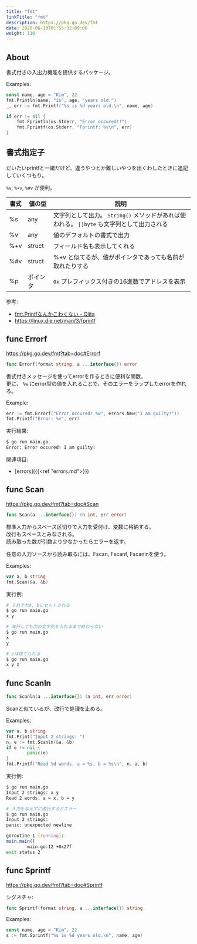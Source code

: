 ```yaml
---
title: "fmt"
linkTitle: "fmt"
description: https://pkg.go.dev/fmt
date: 2020-06-10T01:55:32+09:00
weight: 110
---
```


## About

書式付きの入出力機能を提供するパッケージ。

Examples:

```go
const name, age = "Kim", 22
fmt.Println(name, "is", age, "years old.")
_, err := fmt.Printf("%s is %d years old.\n", name, age)

if err != nil {
    fmt.Fprintln(os.Stderr, "Error occured!!")
    fmt.Fprintf(os.Stderr, "Fprintf: %v\n", err)
}
```

## 書式指定子

だいたいprintfと一緒だけど、違うやつとか難しいやつを出くわしたときに追記していくつもり。

`%v`, `%+v`, `%#v` が便利。

 書式 | 値の型 | 説明
------|--------|------
 %s | any | 文字列として出力。 `String()` メソッドがあれば使われる。 `[]byte` も文字列として出力される
 %v | any | 値のデフォルトの書式で出力
 %+v | struct | フィールド名も表示してくれる
 %#v | struct | %+v と似てるが、値がポインタであっても名前が取れたりする
 %p | ポインタ | `0x` プレフィックス付きの16進数でアドレスを表示

参考:

- [fmt.Printfなんかこわくない - Qiita](https://qiita.com/rock619/items/14eb2b32f189514b5c3c)
- https://linux.die.net/man/3/fprintf

## func Errorf

https://pkg.go.dev/fmt?tab=doc#Errorf

```go
func Errorf(format string, a ...interface{}) error
```

書式付きメッセージを使ってerrorを作るときに便利な関数。  
更に、 `%w` にerror型の値を入れることで、そのエラーをラップしたerrorを作れる。

Example:

```go
err := fmt.Errorf("Error occured! %w", errors.New("I am guilty!"))
fmt.Printf("Error: %v", err)
```

実行結果:

```sh
$ go run main.go
Error: Error occured! I am guilty!
```

関連項目:

- [errors]({{<ref "errors.md">}})

## func Scan

https://pkg.go.dev/fmt?tab=doc#Scan

```go
func Scan(a ...interface{}) (n int, err error)
```

標準入力からスペース区切りで入力を受付け、変数に格納する。  
改行もスペースとみなされる。  
読み取った数が引数より少なかったらエラーを返す。

任意の入力ソースから読み取るには、Fscan, Fscanf, Fscanlnを使う。

Examples:

```go
var a, b string
fmt.Scan(&a, &b)
```

実行例:

```sh
# それぞれa, bにセットされる
$ go run main.go
x y

# 改行しても次の文字列を入れるまで終わらない
$ go run main.go
x
y

# zは捨てられる
$ go run main.go
x y z
```

## func Scanln

```go
func Scanln(a ...interface{}) (n int, err error)
```

Scanと似ているが、改行で処理を止める。

Examples:

```go
var a, b string
fmt.Print("Input 2 strings: ")
n, e := fmt.Scanln(&a, &b)
if e != nil {
        panic(e)
}
fmt.Printf("Read %d words. a = %s, b = %s\n", n, a, b)
```

実行例:

```sh
$ go run main.go
Input 2 strings: x y
Read 2 words. a = x, b = y

# 入力を与えずに改行するとエラー
$ go run main.go
Input 2 strings: 
panic: unexpected newline

goroutine 1 [running]:
main.main()
        main.go:12 +0x27f
exit status 2
```

## func Sprintf

https://pkg.go.dev/fmt?tab=doc#Sprintf

シグネチャ:

```go
func Sprintf(format string, a ...interface{}) string
```

Examples:

```go
const name, age = "Kim", 22
s := fmt.Sprintf("%s is %d years old.\n", name, age)
```
